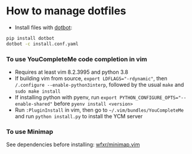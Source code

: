 # How to manage dotfiles
* Install files with [dotbot](https://github.com/anishathalye/dotbot):
```bash
pip install dotbot
dotbot -c install.conf.yaml
```

### To use YouCompleteMe code completion in vim
* Requires at least vim 8.2.3995 and python 3.8
* If building vim from source, `export LDFLAGS="-rdynamic"`, then `/.configure --enable-python3interp`, followed by the usual `make` and `sudo make install`
* If installing python with pyenv, run `export PYTHON_CONFIGURE_OPTS="--enable-shared"` before `pyenv install <version>`
* Run `:PluginInstall` in vim, then go to `~/.vim/bundles/YouCompleteMe` and run `python install.py` to install the YCM server

### To use Minimap
See dependencies before installing: [wfxr/minimap.vim](https://github.com/wfxr/minimap.vim?tab=readme-ov-file#-installation)
